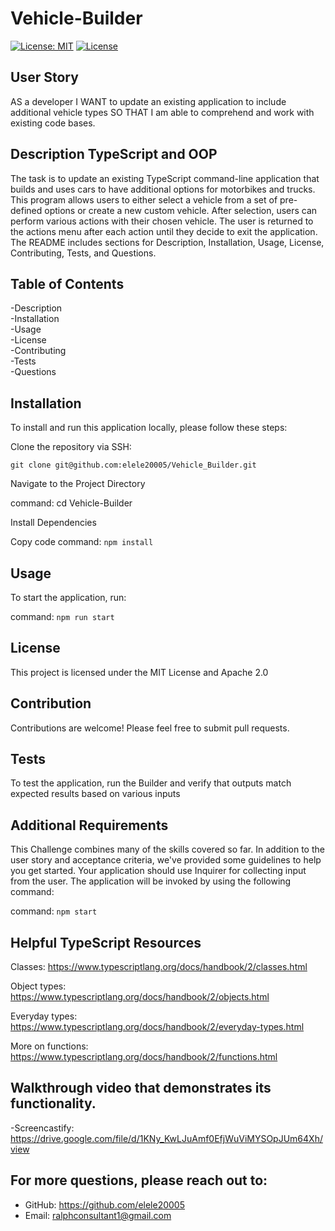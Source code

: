 # Vehicle-Builder
[![License: MIT](https://img.shields.io/badge/License-MIT-yellow.svg)](https://opensource.org/licenses/MIT) 
[![License](https://img.shields.io/badge/License-Apache_2.0-blue.svg)](https://opensource.org/licenses/Apache-2.0) 

## User Story

AS a developer
I WANT to update an existing application to include additional vehicle types
SO THAT I am able to comprehend and work with existing code bases.

## Description TypeScript and OOP
The task is to update an existing TypeScript command-line application that builds and uses cars to have additional options for motorbikes and trucks. This program allows users to either select a vehicle from a set of pre-defined options or create a new custom vehicle. After selection, users can perform various actions with their chosen vehicle. The user is returned to the actions menu after each action until they decide to exit the application. The README includes sections for Description, Installation, Usage, License, Contributing, Tests, and Questions.

## Table of Contents

-Description     
-Installation      
-Usage        
-License      
-Contributing       
-Tests         
-Questions

## Installation
To install and run this application locally, please follow these steps:

Clone the repository via SSH:

`git clone git@github.com:elele20005/Vehicle_Builder.git`
       
   Navigate to the Project Directory


 command: cd Vehicle-Builder
 
Install Dependencies

Copy code
command: `npm install`

## Usage

To start the application, run:

command: `npm run start`

## License
This project is licensed under the MIT License and Apache 2.0

## Contribution
Contributions are welcome! Please feel free to submit pull requests.

## Tests
To test the application, run the Builder and verify that outputs match expected results based on various inputs


## Additional Requirements
This Challenge combines many of the skills covered so far. In addition to the user story and acceptance criteria, we've provided some guidelines to help you get started. Your application should use Inquirer for collecting input from the user. The application will be invoked by using the following command:

command: `npm start` 


## Helpful TypeScript Resources


Classes: https://www.typescriptlang.org/docs/handbook/2/classes.html


Object types: https://www.typescriptlang.org/docs/handbook/2/objects.html


Everyday types: https://www.typescriptlang.org/docs/handbook/2/everyday-types.html


More on functions: https://www.typescriptlang.org/docs/handbook/2/functions.html



## Walkthrough video that demonstrates its functionality. 

 -Screencastify: https://drive.google.com/file/d/1KNy_KwLJuAmf0EfjWuViMYSOpJUm64Xh/view


## For more questions, please reach out to:
 
- GitHub: https://github.com/elele20005
- Email: ralphconsultant1@gmail.com
